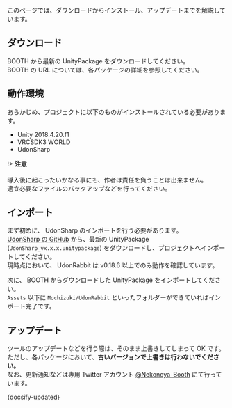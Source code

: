 このページでは、ダウンロードからインストール、アップデートまでを解説しています。

## ダウンロード

BOOTH から最新の UnityPackage をダウンロードしてください。  
BOOTH の URL については、各パッケージの詳細を参照してください。

## 動作環境

あらかじめ、プロジェクトに以下のものがインストールされている必要があります。

- Unity 2018.4.20.f1
- VRCSDK3 WORLD
- UdonSharp

!> **注意** <br/><br/>導入後に起こったいかなる事にも、作者は責任を負うことは出来ません。<br/>適宜必要なファイルのバックアップなどを行ってください。

## インポート

まず初めに、 UdonSharp のインポートを行う必要があります。  
[UdonSharp の GitHub](https://github.com/MerlinVR/UdonSharp/releases) から、最新の UnityPackage (`UdonSharp_vx.x.x.unitypackage`) をダウンロードし、プロジェクトへインポートしてください。  
現時点において、 UdonRabbit は v0.18.6 以上でのみ動作を確認しています。

次に、 BOOTH からダウンロードした UnityPackage をインポートしてください。  
`Assets` 以下に `Mochizuki/UdonRabbit` といったフォルダーができていればインポート完了です。

## アップデート

ツールのアップデートなどを行う際は、そのまま上書きしてしまって OK です。  
ただし、各パッケージにおいて、**古いバージョンで上書きは行わないでください。**  
なお、更新通知などは専用 Twitter アカウント [@Nekonoya_Booth](https://twitter.com/Nekonoya_Booth) にて行っています。

{docsify-updated}
